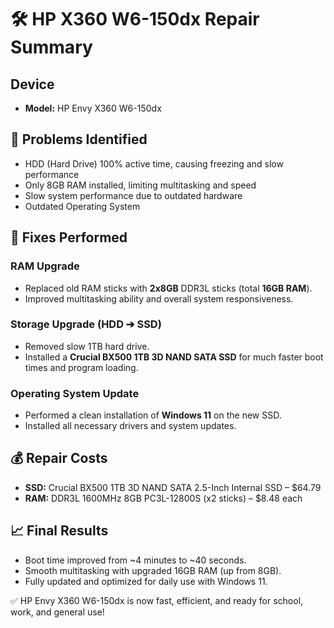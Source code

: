 # 🛠️ HP X360 W6-150dx Repair Summary

## Device
- **Model:** HP Envy X360 W6-150dx

## 🛑 Problems Identified
- HDD (Hard Drive) 100% active time, causing freezing and slow performance
- Only 8GB RAM installed, limiting multitasking and speed
- Slow system performance due to outdated hardware
- Outdated Operating System

## 🔧 Fixes Performed
### RAM Upgrade
- Replaced old RAM sticks with **2x8GB** DDR3L sticks (total **16GB RAM**).
- Improved multitasking ability and overall system responsiveness.

### Storage Upgrade (HDD ➔ SSD)
- Removed slow 1TB hard drive.
- Installed a **Crucial BX500 1TB 3D NAND SATA SSD** for much faster boot times and program loading.

### Operating System Update
- Performed a clean installation of **Windows 11** on the new SSD.
- Installed all necessary drivers and system updates.

## 💰 Repair Costs
- **SSD:** Crucial BX500 1TB 3D NAND SATA 2.5-Inch Internal SSD – $64.79
- **RAM:** DDR3L 1600MHz 8GB PC3L-12800S (x2 sticks) – $8.48 each

## 📈 Final Results
- Boot time improved from ~4 minutes to ~40 seconds.
- Smooth multitasking with upgraded 16GB RAM (up from 8GB).
- Fully updated and optimized for daily use with Windows 11.

✅ HP Envy X360 W6-150dx is now fast, efficient, and ready for school, work, and general use!
